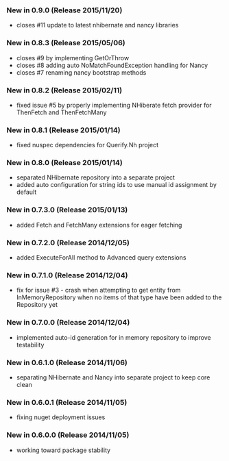 ### New in 0.9.0 (Release 2015/11/20)
* closes #11 update to latest nhibernate and nancy libraries

### New in 0.8.3 (Release 2015/05/06)
* closes #9 by implementing GetOrThrow
* closes #8 adding auto NoMatchFoundException handling for Nancy
* closes #7 renaming nancy bootstrap methods

### New in 0.8.2 (Release 2015/02/11)
* fixed issue #5 by properly implementing NHiberate fetch provider for ThenFetch and ThenFetchMany

### New in 0.8.1 (Release 2015/01/14)
* fixed nuspec dependencies for Querify.Nh project

### New in 0.8.0 (Release 2015/01/14)
* separated NHibernate repository into a separate project
* added auto configuration for string ids to use manual id assignment by default

### New in 0.7.3.0 (Release 2015/01/13)
* added Fetch and FetchMany extensions for eager fetching

### New in 0.7.2.0 (Release 2014/12/05)
* added ExecuteForAll method to Advanced query extensions

### New in 0.7.1.0 (Release 2014/12/04)
* fix for issue #3 - crash when attempting to get entity from InMemoryRepository when no items of that type have been added to the Repository yet

### New in 0.7.0.0 (Release 2014/12/04)
* implemented auto-id generation for in memory repository to improve testability

### New in 0.6.1.0 (Release 2014/11/06)
* separating NHibernate and Nancy into separate project to keep core clean

### New in 0.6.0.1 (Release 2014/11/05)
* fixing nuget deployment issues

### New in 0.6.0.0 (Release 2014/11/05)
* working toward package stability
